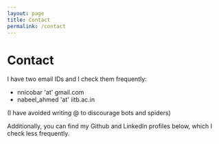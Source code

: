 ```yaml
---
layout: page
title: Contact
permalink: /contact
---
```


# Contact

I have two email IDs and I check them frequently:
* nnicobar 'at' gmail.com
* nabeel_ahmed 'at' iitb.ac.in

(I have avoided writing @ to discourage bots and spiders)

Additionally, you can find my Github and LinkedIn profiles below, which I check less frequently.

